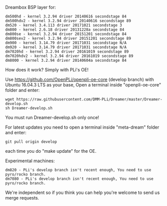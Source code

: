 Dreambox BSP layer for:
```
dm500hd - kernel 3.2.94 driver 20140616 secondstage 84
dm500hdv2 - kernel 3.2.94 driver 20140616 secondstage 89
dm520 - kernel 3.4.113 driver 20171021 secondstage 3
dm800 - kernel 2.6.18 driver 20131228a secondstage 84
dm800se - kernel 3.2.94 driver 20151201 secondstage 84
dm800sev2 - kernel 3.2.94 driver 20151201 secondstage 89
dm900 - kernel 3.14.79 driver 20171031 secondstage N/A
dm920 - kernel 3.14.79 driver 20171031 secondstage N/A
dm7020hd - kernel 3.2.94 driver 20161019 secondstage 89
dm7020hdv2 - kernel 3.2.94 driver 20161019 secondstage 89
dm8000 - kernel 3.2.94 driver 20140604a secondstage 84
```
How does it work? Simply with PLi's OE!

Use https://github.com/OpenPLi/openpli-oe-core (develop branch) with Ubuntu 16.04.3 LTS as your base, Open a terminal inside "openpli-oe-core" folder and enter:
```
wget https://raw.githubusercontent.com/DMM-PLi/Dreamer/master/Dreamer-develop.sh
sh Dreamer-develop.sh
```
You must run Dreamer-develop.sh only once!

For latest updates you need to open a terminal inside "meta-dream" folder and enter:
```
git pull origin develop
```
each time you do "make update" for the OE.

Experimental machines:
```
dm820 - PLi's develop branch isn't recent enough, You need to use pyro/rocko branch.
dm7080 - PLi's develop branch isn't recent enough, You need to use pyro/rocko branch.
```
We're independent so if you think you can help you're welcome to send us merge requests.
